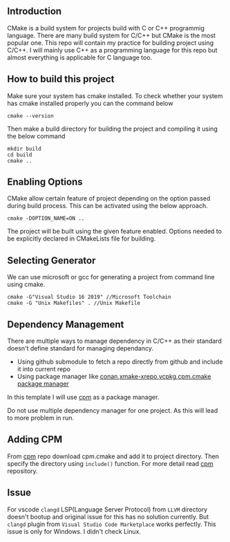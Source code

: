 ## Introduction

CMake is a build system for projects build with C or C++ programmig language. There are many build system for C/C++ but CMake is the most popular one. This repo will contain my practice for building project using C/C++. I will mainly use C++ as a programming language for this repo but almost everything is applicable for C language too.

## How to build this project

Make sure your system has cmake installed.
To check whether your system has cmake installed properly you can the command below

```
cmake --version
```

Then make a build directory for building the project and compiling it using the below command

```
mkdir build
cd build
cmake ..
```

## Enabling Options

CMake allow certain feature of project depending on the option passed during build process. This can be activated using the below approach.

```
cmake -DOPTION_NAME=ON ..
```

The project will be built using the given feature enabled. Options needed to be explicitly declared in CMakeLists file for building.

## Selecting Generator

We can use microsoft or gcc for generating a project from command line using cmake.

```
cmake -G"Visual Studio 16 2019" //Microsoft Toolchain
cmake -G "Unix Makefiles" . //Unix Makefile
```

## Dependency Management

There are multiple ways to manage dependency in C/C++ as their standard doesn't define standard for managing dependancy.

- Using github submodule to fetch a repo directly from github and include it into current repo
- Using package manager like [conan](https://conan.io/),[xmake-xrepo](https://xrepo.xmake.io/#/),[vcpkg](https://vcpkg.io/en/),[cpm.cmake package manager](https://github.com/cpm-cmake/CPM.cmake)

In this template I will use [cpm](https://github.com/cpm-cmake/CPM.cmake) as a package manager.

Do not use multiple dependency manager for one project. As this will lead to more problem in run.

## Adding CPM

From [cpm](https://github.com/cpm-cmake/CPM.cmake) repo download cpm.cmake and add it to project directory. Then specify the directory using `include()` function. For more detail read [cpm](https://github.com/cpm-cmake/CPM.cmake) repository.

## Issue

For vscode `clangd` LSP(Language Server Protocol) from `LLVM` directory doesn't bootup and original issue for this has no solution currently. But `clangd` plugin from `Visual Studio Code Marketplace` works perfectly. This issue is only for Windows. I didn't check Linux.
